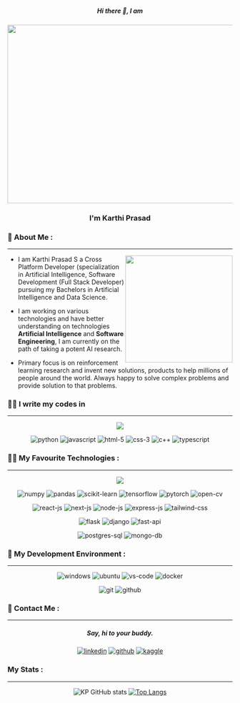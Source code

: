 <h5 align='center'> Hi there 👋, I am </h5>

<div align='center'>
<p align='center'>
  
 <img src="https://media.giphy.com/media/1Bafd53CUbmBa/giphy.gif" height=400 width=900  >   
  
</p>

  <h3 align='center'>I'm Karthi Prasad</h3>
</div>

<h4 align='center'></h4>

<div>

###  :telescope:   About Me :
---

<img src="https://media.giphy.com/media/FO6bpUSu48EUCe9aVu/giphy.gif" align="right" height=240>

- I am Karthi Prasad S a Cross Platform Developer (specialization in Artificial Intelligence, Software Development (Full Stack Developer) pursuing my Bachelors in Artificial Intelligence and Data Science.

- I am working on various technologies and have better understanding on technologies **Artificial Intelligence** and **Software Engineering**, I am currently on the path of taking a potent AI research. 

- Primary focus is on reinforcement learning research and invent new solutions, products to help millions of people around the world. Always happy to solve complex problems and provide solution to that problems.

### :technologist: I write my codes in
---
</div>
<div align='center'>

<img src="https://media.giphy.com/media/gO4Bpf6lOwykw/giphy.gif" align="center margin-bottom: 20px;">
  
![python](https://camo.githubusercontent.com/314b3cbfef1fd5ba1499c31f41a8cc84ab036eb37427e0f28dbd2da4e619e95d/68747470733a2f2f696d672e736869656c64732e696f2f62616467652f707974686f6e2532302d2532333134333534432e7376673f267374796c653d666f722d7468652d6261646765266c6f676f3d707974686f6e266c6f676f436f6c6f723d676f6c64)
![javascript](https://camo.githubusercontent.com/5ed3d5630acc9992f2a8bdaa41e1e855ac06b7e06b3b57cbe4441c18ab3157dd/68747470733a2f2f696d672e736869656c64732e696f2f62616467652f6a6176617363726970742d2532334637444631452e7376673f267374796c653d666f722d7468652d6261646765266c6f676f3d6a617661736372697074266c6f676f436f6c6f723d626c61636b266c6162656c436f6c6f723d2532333030303030)
![html-5](https://camo.githubusercontent.com/5d3b0191832237fcbfc6d4497524e8bb547c6bfc9eafb738d5205c629d202067/68747470733a2f2f696d672e736869656c64732e696f2f62616467652f68746d6c352532302d2532334533344632362e7376673f267374796c653d666f722d7468652d6261646765266c6f676f3d68746d6c35266c6f676f436f6c6f723d7768697465)
![css-3](https://camo.githubusercontent.com/5ed492db9c79ad5990eda7dc80923377f0e7096b18a4d1e9b86c8987dc0e5aa5/68747470733a2f2f696d672e736869656c64732e696f2f62616467652f637373332532302d2532333135373242362e7376673f267374796c653d666f722d7468652d6261646765266c6f676f3d63737333266c6f676f436f6c6f723d7768697465)
![c++](https://camo.githubusercontent.com/9a7bd454ae6d1438ac3a1e37a5a379b5261554ffe8beb15d48dd3114e0b1fb81/68747470733a2f2f696d672e736869656c64732e696f2f62616467652f632b2b2532302d2532333030353939432e7376673f267374796c653d666f722d7468652d6261646765266c6f676f3d63253242253242266c6f676f436f6c6f723d7768697465)
![typescript](https://img.shields.io/badge/TYPESCRIPT-blue?style=for-the-badge&logo=Typescript&logoColor=white)

</div>

### :superhero_man: My Favourite Technologies :
---
<!-- Data Preprocessing Tools -->
<div align='center'>

<img src="https://media.giphy.com/media/YN7DcBA6rgI9opx0aj/giphy.gif" align="left margin-right: 10px">
  
  ![numpy](https://camo.githubusercontent.com/fb0d02c6b177498fa8f3c4f12185b1d8bff83ffd6685ba6a65822ee84417e63c/68747470733a2f2f696d672e736869656c64732e696f2f62616467652f4e756d70792d3031333232303f267374796c653d666f722d7468652d6261646765266c6f676f3d6e756d7079)
  ![pandas](https://camo.githubusercontent.com/42a4004cdd192057ed74224041176bc6bb5a79489026f3dba83f2099abd319c0/68747470733a2f2f696d672e736869656c64732e696f2f62616467652f50616e6461732d3133303635343f267374796c653d666f722d7468652d6261646765266c6f676f3d70616e646173)
  ![scikit-learn](https://camo.githubusercontent.com/acb8fc6fc12616617e6bfd2cd129ac4a2a2964b3f12c7e5abff49a4a203ce87b/68747470733a2f2f696d672e736869656c64732e696f2f62616467652f5363696b69742d2d4c6561726e2d2532333332393443373f267374796c653d666f722d7468652d6261646765266c6f676f3d7363696b69742d6c6561726e)
  ![tensorflow](https://camo.githubusercontent.com/4058e4719e56be216f2464f47def2f62540a0775acfde94a782f4e1aa9607db7/68747470733a2f2f696d672e736869656c64732e696f2f62616467652f54656e736f72466c6f772532302d2532334646364630302e7376673f267374796c653d666f722d7468652d6261646765266c6f676f3d54656e736f72466c6f77266c6f676f436f6c6f723d7768697465)
  ![pytorch](https://camo.githubusercontent.com/91068ee11a5b0e6d7ae251d84ebca159a5106528b9a9a755d5ebfa9a3491d684/68747470733a2f2f696d672e736869656c64732e696f2f62616467652f5079546f7263682d626c61636b3f267374796c653d666f722d7468652d6261646765266c6f676f3d7079746f726368266c6f676f436f6c6f723d726564)
  ![open-cv](https://camo.githubusercontent.com/33566a2949b4aa95765d5a7c20ec568be6688c5eb9df8af4d5315d76482bae2d/68747470733a2f2f696d672e736869656c64732e696f2f62616467652f6f70656e63762d25323377686974652e7376673f267374796c653d666f722d7468652d6261646765266c6f676f3d6f70656e6376266c6f676f436f6c6f723d7768697465) 
 
</div>

<!-- FrontEnd JavaScript -->
<div align='center'>
  
  ![react-js](https://camo.githubusercontent.com/b421bc7217bc0a99f2085197139a70b9e54f19975fd26ae5450744819fcb0815/68747470733a2f2f696d672e736869656c64732e696f2f62616467652f2d52656163744a732d3631444146423f6c6f676f3d7265616374266c6f676f436f6c6f723d7768697465267374796c653d666f722d7468652d6261646765)
  ![next-js](https://camo.githubusercontent.com/335bfdb8941e81035404469560bf43f6dab3f0f546e6597292037458cccf8a1e/68747470733a2f2f696d672e736869656c64732e696f2f62616467652f6e6578742e6a732d3030303030303f7374796c653d666f722d7468652d6261646765266c6f676f3d6e6578742e6a73266c6f676f436f6c6f723d7768697465)
  ![node-js](https://camo.githubusercontent.com/cc96d7d28a6ca21ddbb1f2521d751d375230ed840271e6a4c8694cf87cc60c14/68747470733a2f2f696d672e736869656c64732e696f2f62616467652f6e6f64652e6a732532302d2532333433383533442e7376673f267374796c653d666f722d7468652d6261646765266c6f676f3d6e6f64652e6a73266c6f676f436f6c6f723d7768697465)
  ![express-js](https://img.shields.io/badge/EXPRESS%20JS-black?style=for-the-badge&logo=Express&logoColor=white)
  ![tailwind-css](https://img.shields.io/badge/TAILWIND-blue?style=for-the-badge&logo=Tailwind%20css)

</div>

<!-- BackEnd Python -->
<div align='center'>
  
  ![flask](https://img.shields.io/badge/FLASK-grey?style=for-the-badge&logo=Flask&logoColor=white)
  ![django](https://img.shields.io/badge/Django-darkgreen?style=for-the-badge&logo=Django&logoColor=white)
  ![fast-api](https://img.shields.io/badge/FAST%20API-white?style=for-the-badge&logo=FastAPI)

</div>

<!-- Databases -->
<div align='center'>
  
  ![postgres-sql](https://img.shields.io/badge/Postgres-%230064a5?style=for-the-badge&logo=Postgresql&logoColor=darkblue)
  ![mongo-db](https://img.shields.io/badge/MongoDB-darkgreen?style=for-the-badge&logo=MongoDB)
  
</div>

### :ninja: My Development Environment :
---

<!-- Development Tools -->
<div align='center'>

![windows](https://img.shields.io/badge/Windows-blue?style=for-the-badge&logo=Windows)
 ![ubuntu](https://img.shields.io/badge/Ubuntu-orange?style=for-the-badge&logo=Ubuntu&logoColor=%23E95420)
 ![vs-code](https://img.shields.io/badge/VS%20CODE-blue?style=for-the-badge&logo=Visual%20Studio%20Code)
 ![docker](https://img.shields.io/badge/Docker-blue?style=for-the-badge&logo=Docker)
 
</div>

<!-- Version control Tools -->
<div align='center'>

  ![git](https://img.shields.io/badge/git-orange?style=for-the-badge&logo=Git)
  ![github](https://img.shields.io/badge/github-black?style=for-the-badge&logo=Github)

 </div>
 
 ### 	:raising_hand: Contact Me :
 ---
 
 <!-- Social Media -->
 <div align='center'>
  
  <h5> Say, hi to your buddy. </h5>
  
  [![linkedin](https://img.shields.io/badge/LinkedIn-blue?style=for-the-badge&logo=LinkedIn (LinkedIn))][1]
  [![github](https://img.shields.io/badge/Github-black?style=for-the-badge&logo=Github (Github))][2]
  [![kaggle](https://img.shields.io/badge/Kaggle-blue?style=for-the-badge&logo=Kaggle (Kaggle))][3]
  
  
 </div>
 
 [1]: https://www.linkedin.com/in/karthi-prasad-s-85b159227/
 [2]: https://github.com/karthi-prasad77
 [3]: https://kaggle.com/

### My Stats :
---

<div align='center'>
  
  ![KP GitHub stats](https://github-readme-stats.vercel.app/api?username=Karthi-Prasad77&show_icons=true&theme=tokyonight)
  [![Top Langs](https://github-readme-stats.vercel.app/api/top-langs/?username=Karthi-Prasad77&layout=compact&theme=tokyonight)](https://github.com/anuraghazra/github-readme-stats)

</div>

